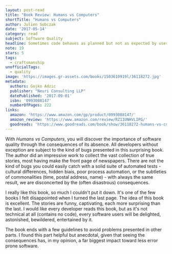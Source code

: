 ```yaml
---
layout: post-read
title: "Book Review: Humans vs Computers"
shortTitle: "Humans vs Computers"
author: Julien Sobczak
date: '2017-05-14'
category: read
subject: Software Quality
headline: Sometimes code behaves as planned but not as expected by users.
note: 19
stars: 5
tags:
  - craftsmanship
unofficialTags:
  - quality
image: 'https://images.gr-assets.com/books/1503610919l/36118272.jpg'
metadata:
  authors: Gojko Adzic
  publisher: "Neuri Consulting LLP"
  datePublished: '2017-09-01'
  isbn: '0993088147'
  numberOfPages: 222
links:
  amazon: 'https://www.amazon.com/gp/product/0993088147/'
  amazon_review: 'https://www.amazon.com/review/RZ11UNHVLIPG/'
  goodreads: 'https://www.goodreads.com/book/show/36118272-humans-vs-computers'
---
```


With *Humans vs Computers*, you will discover the importance of software quality through the consequences of its absence. All developers without exception are subject to the kind of bugs presented in this surprising book. The author did an impressive work to collect the vast collection of true stories, most having make the front page of newspapers. There are not the kind of bugs you could easily catch with a solid suite of automated tests - cultural differences, hidden biais, poor process automation, or the subtleties of commonalities (time, postal address, name) - with always the same result, we are disconcerted by the (often disastrous) consequences.

I really like this book, so much I couldn't put it down. It's one of the few books I felt disappointed when I turned the last page. The idea of this book is excellent. The stories are funny, captivating, each more surprising than the last. I would like every developer reads this book, but as it's not technical at all (contains no code), every software users will be delighted, astonished, bewildered, entertained by it.

The book ends with a few guidelines to avoid problems presented in other parts. I found this part helpful but anecdotal, given that seeing the consequences has, in my opinion, a far biggest impact toward less error prone software.